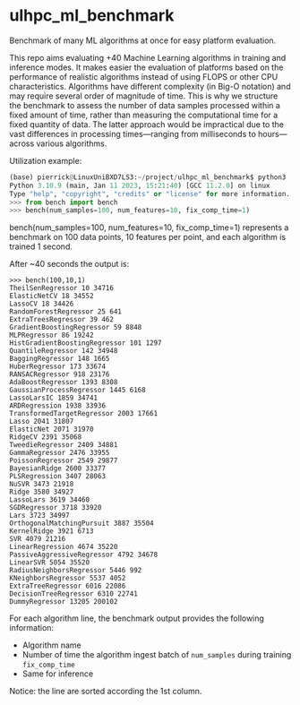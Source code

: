 # ulhpc_ml_benchmark
Benchmark of many ML algorithms at once for easy platform evaluation.

This repo aims evaluating +40 Machine Learning algorithms in training and inference modes. It makes easier the evaluation of platforms based on the performance of realistic algorithms instead of using FLOPS or other CPU characteristics. Algorithms have different complexity (in Big-O notation) and may require several order of magnitude of time. This is why we structure the benchmark to assess the number of data samples processed within a fixed amount of time, rather than measuring the computational time for a fixed quantity of data. The latter approach would be impractical due to the vast differences in processing times—ranging from milliseconds to hours—across various algorithms.

Utilization example:
```python
(base) pierrick@LinuxUniBXD7LS3:~/project/ulhpc_ml_benchmark$ python3
Python 3.10.9 (main, Jan 11 2023, 15:21:40) [GCC 11.2.0] on linux
Type "help", "copyright", "credits" or "license" for more information.
>>> from bench import bench
>>> bench(num_samples=100, num_features=10, fix_comp_time=1)
```
bench(num_samples=100, num_features=10, fix_comp_time=1) represents a benchmark on 100 data points, 10 features per point, and each algorithm is trained 1 second. 

After ~40 seconds the output is:

```
>>> bench(100,10,1)
TheilSenRegressor 10 34716
ElasticNetCV 18 34552
LassoCV 18 34426
RandomForestRegressor 25 641
ExtraTreesRegressor 39 462
GradientBoostingRegressor 59 8848
MLPRegressor 86 19242
HistGradientBoostingRegressor 101 1297
QuantileRegressor 142 34948
BaggingRegressor 148 1665
HuberRegressor 173 33674
RANSACRegressor 918 23176
AdaBoostRegressor 1393 8308
GaussianProcessRegressor 1445 6168
LassoLarsIC 1859 34741
ARDRegression 1938 33936
TransformedTargetRegressor 2003 17661
Lasso 2041 31807
ElasticNet 2071 31970
RidgeCV 2391 35068
TweedieRegressor 2409 34881
GammaRegressor 2476 33955
PoissonRegressor 2549 29877
BayesianRidge 2600 33377
PLSRegression 3407 28063
NuSVR 3473 21918
Ridge 3580 34927
LassoLars 3619 34460
SGDRegressor 3718 33920
Lars 3723 34997
OrthogonalMatchingPursuit 3887 35504
KernelRidge 3921 6713
SVR 4079 21216
LinearRegression 4674 35220
PassiveAggressiveRegressor 4792 34678
LinearSVR 5054 35520
RadiusNeighborsRegressor 5446 992
KNeighborsRegressor 5537 4052
ExtraTreeRegressor 6016 22086
DecisionTreeRegressor 6310 22741
DummyRegressor 13205 200102
```

For each algorithm line, the benchmark output provides the following information:
* Algorithm name
* Number of time the algorithm ingest batch of `num_samples` during training `fix_comp_time`
* Same for inference

Notice: the line are sorted according the 1st column.
